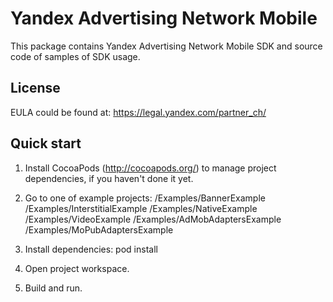# Yandex Advertising Network Mobile
This package contains Yandex Advertising Network Mobile SDK and source code of samples of SDK usage.

## License
EULA could be found at:
https://legal.yandex.com/partner_ch/

## Quick start
1. Install CocoaPods (http://cocoapods.org/) to manage project dependencies, if you haven't done it yet.

2. Go to one of example projects:
   /Examples/BannerExample
   /Examples/InterstitialExample
   /Examples/NativeExample
   /Examples/VideoExample
   /Examples/AdMobAdaptersExample
   /Examples/MoPubAdaptersExample

2. Install dependencies:
   pod install

4. Open project workspace.

5. Build and run.
